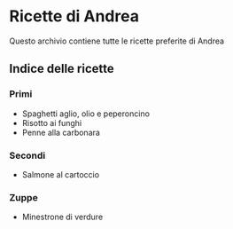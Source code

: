 # Ricette di Andrea

Questo archivio contiene tutte le ricette preferite di Andrea

## Indice delle ricette

### Primi

* Spaghetti aglio, olio e peperoncino
* Risotto ai funghi
* Penne alla carbonara

### Secondi

* Salmone al cartoccio

### Zuppe

* Minestrone di verdure
